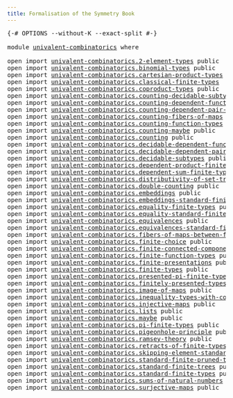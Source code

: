 ```yaml
---
title: Formalisation of the Symmetry Book
---
```


<pre class="Agda"><a id="60" class="Symbol">{-#</a> <a id="64" class="Keyword">OPTIONS</a> <a id="72" class="Pragma">--without-K</a> <a id="84" class="Pragma">--exact-split</a> <a id="98" class="Symbol">#-}</a>

<a id="103" class="Keyword">module</a> <a id="110" href="univalent-combinatorics.html" class="Module">univalent-combinatorics</a> <a id="134" class="Keyword">where</a>

<a id="141" class="Keyword">open</a> <a id="146" class="Keyword">import</a> <a id="153" href="univalent-combinatorics.2-element-types.html" class="Module">univalent-combinatorics.2-element-types</a> <a id="193" class="Keyword">public</a>
<a id="200" class="Keyword">open</a> <a id="205" class="Keyword">import</a> <a id="212" href="univalent-combinatorics.binomial-types.html" class="Module">univalent-combinatorics.binomial-types</a> <a id="251" class="Keyword">public</a>
<a id="258" class="Keyword">open</a> <a id="263" class="Keyword">import</a> <a id="270" href="univalent-combinatorics.cartesian-product-types.html" class="Module">univalent-combinatorics.cartesian-product-types</a> <a id="318" class="Keyword">public</a>
<a id="325" class="Keyword">open</a> <a id="330" class="Keyword">import</a> <a id="337" href="univalent-combinatorics.classical-finite-types.html" class="Module">univalent-combinatorics.classical-finite-types</a>
<a id="384" class="Keyword">open</a> <a id="389" class="Keyword">import</a> <a id="396" href="univalent-combinatorics.coproduct-types.html" class="Module">univalent-combinatorics.coproduct-types</a> <a id="436" class="Keyword">public</a>
<a id="443" class="Keyword">open</a> <a id="448" class="Keyword">import</a> <a id="455" href="univalent-combinatorics.counting-decidable-subtypes.html" class="Module">univalent-combinatorics.counting-decidable-subtypes</a> <a id="507" class="Keyword">public</a>
<a id="514" class="Keyword">open</a> <a id="519" class="Keyword">import</a> <a id="526" href="univalent-combinatorics.counting-dependent-function-types.html" class="Module">univalent-combinatorics.counting-dependent-function-types</a> <a id="584" class="Keyword">public</a>
<a id="591" class="Keyword">open</a> <a id="596" class="Keyword">import</a> <a id="603" href="univalent-combinatorics.counting-dependent-pair-types.html" class="Module">univalent-combinatorics.counting-dependent-pair-types</a> <a id="657" class="Keyword">public</a>
<a id="664" class="Keyword">open</a> <a id="669" class="Keyword">import</a> <a id="676" href="univalent-combinatorics.counting-fibers-of-maps.html" class="Module">univalent-combinatorics.counting-fibers-of-maps</a> <a id="724" class="Keyword">public</a>
<a id="731" class="Keyword">open</a> <a id="736" class="Keyword">import</a> <a id="743" href="univalent-combinatorics.counting-function-types.html" class="Module">univalent-combinatorics.counting-function-types</a> <a id="791" class="Keyword">public</a>
<a id="798" class="Keyword">open</a> <a id="803" class="Keyword">import</a> <a id="810" href="univalent-combinatorics.counting-maybe.html" class="Module">univalent-combinatorics.counting-maybe</a> <a id="849" class="Keyword">public</a>
<a id="856" class="Keyword">open</a> <a id="861" class="Keyword">import</a> <a id="868" href="univalent-combinatorics.counting.html" class="Module">univalent-combinatorics.counting</a> <a id="901" class="Keyword">public</a>
<a id="908" class="Keyword">open</a> <a id="913" class="Keyword">import</a> <a id="920" href="univalent-combinatorics.decidable-dependent-function-types.html" class="Module">univalent-combinatorics.decidable-dependent-function-types</a> <a id="979" class="Keyword">public</a>
<a id="986" class="Keyword">open</a> <a id="991" class="Keyword">import</a> <a id="998" href="univalent-combinatorics.decidable-dependent-pair-types.html" class="Module">univalent-combinatorics.decidable-dependent-pair-types</a> <a id="1053" class="Keyword">public</a>
<a id="1060" class="Keyword">open</a> <a id="1065" class="Keyword">import</a> <a id="1072" href="univalent-combinatorics.decidable-subtypes.html" class="Module">univalent-combinatorics.decidable-subtypes</a> <a id="1115" class="Keyword">public</a>
<a id="1122" class="Keyword">open</a> <a id="1127" class="Keyword">import</a> <a id="1134" href="univalent-combinatorics.dependent-product-finite-types.html" class="Module">univalent-combinatorics.dependent-product-finite-types</a> <a id="1189" class="Keyword">public</a>
<a id="1196" class="Keyword">open</a> <a id="1201" class="Keyword">import</a> <a id="1208" href="univalent-combinatorics.dependent-sum-finite-types.html" class="Module">univalent-combinatorics.dependent-sum-finite-types</a> <a id="1259" class="Keyword">public</a>
<a id="1266" class="Keyword">open</a> <a id="1271" class="Keyword">import</a> <a id="1278" href="univalent-combinatorics.distributivity-of-set-truncation-over-finite-products.html" class="Module">univalent-combinatorics.distributivity-of-set-truncation-over-finite-products</a> <a id="1356" class="Keyword">public</a>
<a id="1363" class="Keyword">open</a> <a id="1368" class="Keyword">import</a> <a id="1375" href="univalent-combinatorics.double-counting.html" class="Module">univalent-combinatorics.double-counting</a> <a id="1415" class="Keyword">public</a>
<a id="1422" class="Keyword">open</a> <a id="1427" class="Keyword">import</a> <a id="1434" href="univalent-combinatorics.embeddings.html" class="Module">univalent-combinatorics.embeddings</a> <a id="1469" class="Keyword">public</a>
<a id="1476" class="Keyword">open</a> <a id="1481" class="Keyword">import</a> <a id="1488" href="univalent-combinatorics.embeddings-standard-finite-types.html" class="Module">univalent-combinatorics.embeddings-standard-finite-types</a> <a id="1545" class="Keyword">public</a>
<a id="1552" class="Keyword">open</a> <a id="1557" class="Keyword">import</a> <a id="1564" href="univalent-combinatorics.equality-finite-types.html" class="Module">univalent-combinatorics.equality-finite-types</a> <a id="1610" class="Keyword">public</a>
<a id="1617" class="Keyword">open</a> <a id="1622" class="Keyword">import</a> <a id="1629" href="univalent-combinatorics.equality-standard-finite-types.html" class="Module">univalent-combinatorics.equality-standard-finite-types</a> <a id="1684" class="Keyword">public</a>
<a id="1691" class="Keyword">open</a> <a id="1696" class="Keyword">import</a> <a id="1703" href="univalent-combinatorics.equivalences.html" class="Module">univalent-combinatorics.equivalences</a> <a id="1740" class="Keyword">public</a>
<a id="1747" class="Keyword">open</a> <a id="1752" class="Keyword">import</a> <a id="1759" href="univalent-combinatorics.equivalences-standard-finite-types.html" class="Module">univalent-combinatorics.equivalences-standard-finite-types</a> <a id="1818" class="Keyword">public</a>
<a id="1825" class="Keyword">open</a> <a id="1830" class="Keyword">import</a> <a id="1837" href="univalent-combinatorics.fibers-of-maps-between-finite-types.html" class="Module">univalent-combinatorics.fibers-of-maps-between-finite-types</a> <a id="1897" class="Keyword">public</a>
<a id="1904" class="Keyword">open</a> <a id="1909" class="Keyword">import</a> <a id="1916" href="univalent-combinatorics.finite-choice.html" class="Module">univalent-combinatorics.finite-choice</a> <a id="1954" class="Keyword">public</a>
<a id="1961" class="Keyword">open</a> <a id="1966" class="Keyword">import</a> <a id="1973" href="univalent-combinatorics.finite-connected-components.html" class="Module">univalent-combinatorics.finite-connected-components</a> <a id="2025" class="Keyword">public</a>
<a id="2032" class="Keyword">open</a> <a id="2037" class="Keyword">import</a> <a id="2044" href="univalent-combinatorics.finite-function-types.html" class="Module">univalent-combinatorics.finite-function-types</a> <a id="2090" class="Keyword">public</a>
<a id="2097" class="Keyword">open</a> <a id="2102" class="Keyword">import</a> <a id="2109" href="univalent-combinatorics.finite-presentations.html" class="Module">univalent-combinatorics.finite-presentations</a> <a id="2154" class="Keyword">public</a>
<a id="2161" class="Keyword">open</a> <a id="2166" class="Keyword">import</a> <a id="2173" href="univalent-combinatorics.finite-types.html" class="Module">univalent-combinatorics.finite-types</a> <a id="2210" class="Keyword">public</a>
<a id="2217" class="Keyword">open</a> <a id="2222" class="Keyword">import</a> <a id="2229" href="univalent-combinatorics.presented-pi-finite-types.html" class="Module">univalent-combinatorics.presented-pi-finite-types</a> <a id="2279" class="Keyword">public</a>
<a id="2286" class="Keyword">open</a> <a id="2291" class="Keyword">import</a> <a id="2298" href="univalent-combinatorics.finitely-presented-types.html" class="Module">univalent-combinatorics.finitely-presented-types</a> <a id="2347" class="Keyword">public</a>
<a id="2354" class="Keyword">open</a> <a id="2359" class="Keyword">import</a> <a id="2366" href="univalent-combinatorics.image-of-maps.html" class="Module">univalent-combinatorics.image-of-maps</a> <a id="2404" class="Keyword">public</a>
<a id="2411" class="Keyword">open</a> <a id="2416" class="Keyword">import</a> <a id="2423" href="univalent-combinatorics.inequality-types-with-counting.html" class="Module">univalent-combinatorics.inequality-types-with-counting</a> <a id="2478" class="Keyword">public</a>
<a id="2485" class="Keyword">open</a> <a id="2490" class="Keyword">import</a> <a id="2497" href="univalent-combinatorics.injective-maps.html" class="Module">univalent-combinatorics.injective-maps</a> <a id="2536" class="Keyword">public</a>
<a id="2543" class="Keyword">open</a> <a id="2548" class="Keyword">import</a> <a id="2555" href="univalent-combinatorics.lists.html" class="Module">univalent-combinatorics.lists</a> <a id="2585" class="Keyword">public</a>
<a id="2592" class="Keyword">open</a> <a id="2597" class="Keyword">import</a> <a id="2604" href="univalent-combinatorics.maybe.html" class="Module">univalent-combinatorics.maybe</a> <a id="2634" class="Keyword">public</a>
<a id="2641" class="Keyword">open</a> <a id="2646" class="Keyword">import</a> <a id="2653" href="univalent-combinatorics.pi-finite-types.html" class="Module">univalent-combinatorics.pi-finite-types</a> <a id="2693" class="Keyword">public</a>
<a id="2700" class="Keyword">open</a> <a id="2705" class="Keyword">import</a> <a id="2712" href="univalent-combinatorics.pigeonhole-principle.html" class="Module">univalent-combinatorics.pigeonhole-principle</a> <a id="2757" class="Keyword">public</a>
<a id="2764" class="Keyword">open</a> <a id="2769" class="Keyword">import</a> <a id="2776" href="univalent-combinatorics.ramsey-theory.html" class="Module">univalent-combinatorics.ramsey-theory</a> <a id="2814" class="Keyword">public</a>
<a id="2821" class="Keyword">open</a> <a id="2826" class="Keyword">import</a> <a id="2833" href="univalent-combinatorics.retracts-of-finite-types.html" class="Module">univalent-combinatorics.retracts-of-finite-types</a> <a id="2882" class="Keyword">public</a>
<a id="2889" class="Keyword">open</a> <a id="2894" class="Keyword">import</a> <a id="2901" href="univalent-combinatorics.skipping-element-standard-finite-types.html" class="Module">univalent-combinatorics.skipping-element-standard-finite-types</a> <a id="2964" class="Keyword">public</a>
<a id="2971" class="Keyword">open</a> <a id="2976" class="Keyword">import</a> <a id="2983" href="univalent-combinatorics.standard-finite-pruned-trees.html" class="Module">univalent-combinatorics.standard-finite-pruned-trees</a> <a id="3036" class="Keyword">public</a>
<a id="3043" class="Keyword">open</a> <a id="3048" class="Keyword">import</a> <a id="3055" href="univalent-combinatorics.standard-finite-trees.html" class="Module">univalent-combinatorics.standard-finite-trees</a> <a id="3101" class="Keyword">public</a>
<a id="3108" class="Keyword">open</a> <a id="3113" class="Keyword">import</a> <a id="3120" href="univalent-combinatorics.standard-finite-types.html" class="Module">univalent-combinatorics.standard-finite-types</a> <a id="3166" class="Keyword">public</a>
<a id="3173" class="Keyword">open</a> <a id="3178" class="Keyword">import</a> <a id="3185" href="univalent-combinatorics.sums-of-natural-numbers.html" class="Module">univalent-combinatorics.sums-of-natural-numbers</a> <a id="3233" class="Keyword">public</a>
<a id="3240" class="Keyword">open</a> <a id="3245" class="Keyword">import</a> <a id="3252" href="univalent-combinatorics.surjective-maps.html" class="Module">univalent-combinatorics.surjective-maps</a> <a id="3292" class="Keyword">public</a>
</pre>